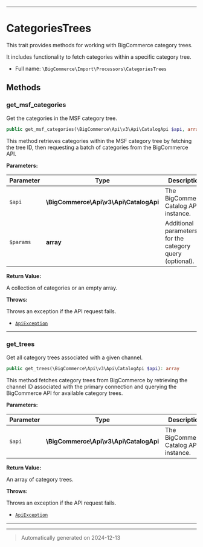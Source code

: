***

# CategoriesTrees

This trait provides methods for working with BigCommerce category trees.

It includes functionality to fetch categories within a specific category tree.

* Full name: `\BigCommerce\Import\Processors\CategoriesTrees`




## Methods


### get_msf_categories

Get the categories in the MSF category tree.

```php
public get_msf_categories(\BigCommerce\Api\v3\Api\CatalogApi $api, array $params = []): \BigCommerce\Api\v3\Model\CategoryCollectionResponse|array
```

This method retrieves categories within the MSF category tree by fetching the tree ID,
then requesting a batch of categories from the BigCommerce API.






**Parameters:**

| Parameter | Type | Description |
|-----------|------|-------------|
| `$api` | **\BigCommerce\Api\v3\Api\CatalogApi** | The BigCommerce Catalog API instance. |
| `$params` | **array** | Additional parameters for the category query (optional). |


**Return Value:**

A collection of categories or an empty array.



**Throws:**
<p>Throws an exception if the API request fails.</p>

- [`ApiException`](./classes/BigCommerce/Api/v3/ApiException.md)



***

### get_trees

Get all category trees associated with a given channel.

```php
public get_trees(\BigCommerce\Api\v3\Api\CatalogApi $api): array
```

This method fetches category trees from BigCommerce by retrieving the channel ID
associated with the primary connection and querying the BigCommerce API for
available category trees.






**Parameters:**

| Parameter | Type | Description |
|-----------|------|-------------|
| `$api` | **\BigCommerce\Api\v3\Api\CatalogApi** | The BigCommerce Catalog API instance. |


**Return Value:**

An array of category trees.



**Throws:**
<p>Throws an exception if the API request fails.</p>

- [`ApiException`](./classes/BigCommerce/Api/v3/ApiException.md)



***

***
> Automatically generated on 2024-12-13

